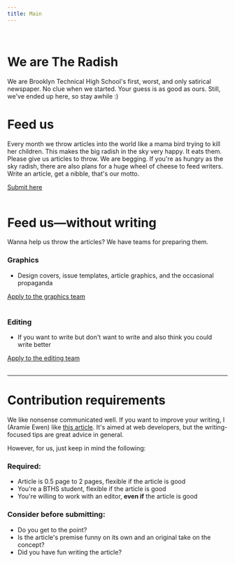 ```yaml
---
title: Main
---
```

<br />

# We are The Radish

We are Brooklyn Technical High School's first, worst, and only satirical newspaper. No clue when we started. Your guess is as good as ours. Still, we've ended up here, so stay awhile :)

# Feed us

Every month we throw articles into the world like a mama bird trying to kill her children. This makes the big radish in the sky very happy. It eats them. Please give us articles to throw. We are begging.
If you're as hungry as the sky radish, there are also plans for a huge wheel of cheese to feed writers. Write an article, get a nibble, that's our motto.  

<div class="submission-form-link"><a target="_blank" rel="noreferrer" href="https://forms.gle/34NWUt4XUdzP2mjAA">Submit here</a></div>

<br/>

# Feed us—without writing

Wanna help us throw the articles? We have teams for preparing them.
### Graphics
 - Design covers, issue templates, article graphics, and the occasional propaganda
<div class="submission-form-link"><a target="_blank" rel="noreferrer" href="https://forms.gle/NvD5E9xFRigdYuhGA">Apply to the graphics team</a></div>
<br />

### Editing
 - If you want to write but don't want to write and also think you could write better
<div class="submission-form-link"><a target="_blank" rel="noreferrer" href="https://forms.gle/do2BrZXH7nMuZioB9">Apply to the editing team</a></div>
<br />

<hr>

# Contribution requirements

We like nonsense communicated well. If you want to improve your writing, I (Aramie Ewen) like [this article](https://alistapart.com/article/so-you-want-to-write-an-article/). It's aimed at web developers, but the writing-focused tips are great advice in general.

However, for us, just keep in mind the following:

### Required:
- Article is 0.5 page to 2 pages, flexible if the article is good
- You're a BTHS student, flexible if the article is good
- You're willing to work with an editor, **even if** the article is good



### Consider before submitting:
- Do you get to the point?
- Is the article's premise funny on its own and an original take on the concept?
- Did you have fun writing the article?


